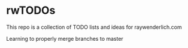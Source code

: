# rwTODOs

This repo is a collection of TODO lists and ideas for raywenderlich.com

Learning to properly merge branches to master
